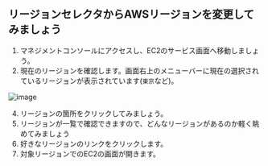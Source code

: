 ## リージョンセレクタからAWSリージョンを変更してみましょう

1. マネジメントコンソールにアクセスし、EC2のサービス画面へ移動しましょう。
2. 現在のリージョンを確認します。画面右上のメニューバーに現在の選択されているリージョンが表示されています(`東京`など)。

![image](https://github.com/user-attachments/assets/ef2d402e-fda3-4dc8-a206-3a22e7e90dee)

4. リージョンの箇所をクリックしてみましょう。
5. リージョンが一覧で確認できますので、どんなリージョンがあるのか軽く眺めてみましょう
6. 好きなリージョンのリンクをクリックします。
7. 対象リージョンでのEC2の画面が開きます。

